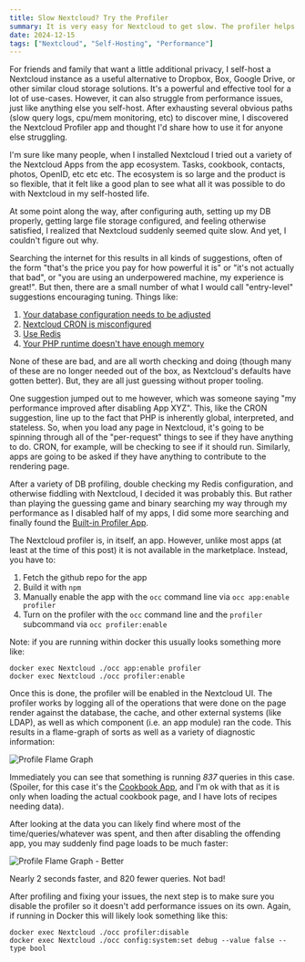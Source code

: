 ```yaml
---
title: Slow Nextcloud? Try the Profiler
summary: It is very easy for Nextcloud to get slow. The profiler helps to diagnose why
date: 2024-12-15
tags: ["Nextcloud", "Self-Hosting", "Performance"]
---
```


For friends and family that want a little additional privacy, I self-host a Nextcloud instance as a useful alternative to Dropbox, Box, Google Drive, or other similar cloud storage solutions. It's a powerful and effective tool for a lot of use-cases. However, it can also struggle from performance issues, just like anything else you self-host. After exhausting several obvious paths (slow query logs, cpu/mem monitoring, etc) to discover mine, I discovered the Nextcloud Profiler app and thought I'd share how to use it for anyone else struggling.

<!-- more -->

I'm sure like many people, when I installed Nextcloud I tried out a variety of the Nextcloud Apps from the app ecosystem. Tasks, cookbook, contacts, photos, OpenID, etc etc etc. The ecosystem is so large and the product is so flexible, that it felt like a good plan to see what all it was possible to do with Nextcloud in my self-hosted life.

At some point along the way, after configuring auth, setting up my DB properly, getting large file storage configured, and feeling otherwise satisfied, I realized that Nextcloud suddenly seemed quite slow. And yet, I couldn't figure out why.

Searching the internet for this results in all kinds of suggestions, often of the form "that's the price you pay for how powerful it is" or "it's not actually that bad", or "you are using an underpowered machine, my experience is great!". But then, there are a small number of what I would call "entry-level" suggestions encouraging tuning. Things like:

1. [Your database configuration needs to be adjusted](https://help.nextcloud.com/t/web-interface-very-slow-bad-performance/152757/5)
2. [Nextcloud CRON is misconfigured](https://www.reddit.com/r/NextCloud/comments/lahooa/is_nextcloud_always_this_slow/)
3. [Use Redis](https://www.reddit.com/r/NextCloud/comments/lahooa/comment/glpc7ha/?utm_source=share&utm_medium=web3x&utm_name=web3xcss&utm_term=1&utm_content=share_button)
4. [Your PHP runtime doesn't have enough memory](https://www.reddit.com/r/NextCloud/comments/lahooa/comment/glpd2x3/?utm_source=share&utm_medium=web3x&utm_name=web3xcss&utm_term=1&utm_content=share_button)

None of these are bad, and are all worth checking and doing (though many of these are no longer needed out of the box, as Nextcloud's defaults have gotten better). But, they are all just guessing without proper tooling.

One suggestion jumped out to me however, which was someone saying "my performance improved after disabling App XYZ". This, like the CRON suggestion, line up to the fact that PHP is inherently global, interpreted, and stateless. So, when you load any page in Nextcloud, it's going to be spinning through all of the "per-request" things to see if they have anything to do. CRON, for example, will be checking to see if it should run. Similarly, apps are going to be asked if they have anything to contribute to the rendering page.

After a variety of DB profiling, double checking my Redis configuration, and otherwise fiddling with Nextcloud, I decided it was probably this. But rather than playing the guessing game and binary searching my way through my performance as I disabled half of my apps, I did some more searching and finally found the [Built-in Profiler App](https://docs.nextcloud.com/server/latest/developer_manual/digging_deeper/profiler.html).

The Nextcloud profiler is, in itself, an app. However, unlike most apps (at least at the time of this post) it is not available in the marketplace. Instead, you have to:

1. Fetch the github repo for the app
2. Build it with `npm`
3. Manually enable the app with the `occ` command line via `occ app:enable profiler`
4. Turn on the profiler with the `occ` command line and the `profiler` subcommand via `occ profiler:enable`

Note: if you are running within docker this usually looks something more like:

```
docker exec Nextcloud ./occ app:enable profiler
docker exec Nextcloud ./occ profiler:enable
```

Once this is done, the profiler will be enabled in the Nextcloud UI. The profiler works by logging all of the operations that were done on the page render against the database, the cache, and other external systems (like LDAP), as well as which component (i.e. an app module) ran the code. This results in a flame-graph of sorts as well as a variety of diagnostic information:

![Profile Flame Graph](/img/articles/nextcloud/nextcloud_profiler.png "Profile Flame Graph")

Immediately you can see that something is running *837* queries in this case. (Spoiler, for this case it's the [Cookbook App](https://apps.nextcloud.com/apps/cookbook), and I'm ok with that as it is only when loading the actual cookbook page, and I have lots of recipes needing data).

After looking at the data you can likely find where most of the time/queries/whatever was spent, and then after disabling the offending app, you may suddenly find page loads to be much faster:

![Profile Flame Graph - Better](/img/articles/nextcloud/nextcloud_profiler_2.png "Better Profile Flame Graph")

Nearly 2 seconds faster, and 820 fewer queries. Not bad!

After profiling and fixing your issues, the next step is to make sure you disable the profiler so it doesn't add performance issues on its own. Again, if running in Docker this will likely look something like this:

```
docker exec Nextcloud ./occ profiler:disable
docker exec Nextcloud ./occ config:system:set debug --value false --type bool
```